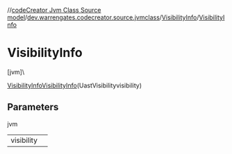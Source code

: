 //[codeCreator Jvm Class Source model](../../../index.md)/[dev.warrengates.codecreator.source.jvmclass](../index.md)/[VisibilityInfo](index.md)/[VisibilityInfo](-visibility-info.md)

# VisibilityInfo

[jvm]\

[VisibilityInfo](index.md)[VisibilityInfo](-visibility-info.md)(UastVisibilityvisibility)

## Parameters

jvm

| | |
|---|---|
| visibility |  |
